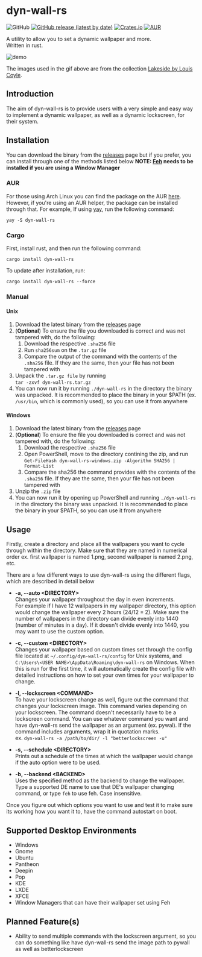 # dyn-wall-rs

![GitHub](https://img.shields.io/github/license/RAR27/dyn-wall-rs)
[![GitHub release (latest by date)](https://img.shields.io/github/v/release/RAR27/dyn-wall-rs)](https://github.com/RAR27/dyn-wall-rs)
[![Crates.io](https://img.shields.io/crates/v/dyn-wall-rs)](https://crates.io/crates/dyn-wall-rs)
[![AUR](https://img.shields.io/aur/version/dyn-wall-rs)](https://aur.archlinux.org/packages/dyn-wall-rs/)

A utility to allow you to set a dynamic wallpaper and more.\
 Written in rust.

![demo][DEMO]

The images used in the gif above are from the collection [Lakeside by Louis Coyle](https://dynamicwallpaper.club/wallpaper/jculsb683ok).

## Introduction
The aim of dyn-wall-rs is to provide users with a very simple and easy way to implement a dynamic wallpaper, as well as a dynamic lockscreen, for their system. 


## Installation
You can download the binary from the [releases][RELEASES] page but if you prefer, you can install through one of the methods listed below
**NOTE: [Feh](https://feh.finalrewind.org/) needs to be installed if you are using a Window Manager**

### AUR
For those using Arch Linux you can find the package on the AUR [here](https://aur.archlinux.org/packages/dyn-wall-rs/). However, if you're using an AUR helper, the package can be installed through that. For example, If using [yay](https://github.com/Jguer/yay), run the following command:
```
yay -S dyn-wall-rs
```

### Cargo
First, install rust, and then run the following command:
```
cargo install dyn-wall-rs
```
To update after installation, run:
```
cargo install dyn-wall-rs --force
```

### Manual
#### Unix
  1. Download the latest binary from the [releases](RELEASES) page
  2. (**Optional**) To ensure the file you downloaded is correct and was not tampered with, do the following:
      1. Download the respective `.sha256` file
      2. Run `sha256sum` on the `.tar.gz` file
      3. Compare the output of the command with the contents of the `.sha256` file. If they are the same, then your file has not been tampered with
  3. Unpack the `.tar.gz file` by running\
`tar -zxvf dyn-wall-rs.tar.gz`
  4. You can now run it by running `./dyn-wall-rs` in the directory the binary was unpacked. It is recommended to place the binary in your $PATH (ex. `/usr/bin`, which is commonly used), so you can use it from anywhere

#### Windows
  1. Download the latest binary from the [releases](RELEASES) page
  2. (**Optional**) To ensure the file you downloaded is correct and was not tampered with, do the following:
      1. Download the respective `.sha256` file
      2. Open PowerShell, move to the directory contining the zip, and run\
      `Get-FileHash dyn-wall-rs-windows.zip -Algorithm SHA256 | Format-List`
      3. Compare the sha256 the command provides with the contents of the `.sha256` file. If they are the same, then your file has not been tampered with
  3. Unzip the `.zip` file
  4. You can now run it by opening up PowerShell and running `./dyn-wall-rs` in the directory the binary was unpacked. It is recommended to place the binary in your $PATH, so you can use it from anywhere

## Usage
Firstly, create a directory and place all the wallpapers you want to cycle through within the directory. Make sure that they are named in numerical order ex. first wallpaper is named 1.png, second wallpaper is named 2.png, etc.

There are a few different ways to use dyn-wall-rs using the different flags, which are described in detail below
  * **-a, --auto \<DIRECTORY>**\
    Changes your wallpaper throughout the day in even increments.\
    For example if I have 12 wallpapers in my wallpaper directory, this option would change the wallpaper every 2 hours (24/12 = 2). Make sure the number of wallpapers in the directory can divide evenly into 1440 (number of minutes in a day). If it doesn't divide evenly into 1440, you may want to use the custom option.

  * **-c, --custom \<DIRECTORY>**\
    Changes your wallpaper based on custom times set through the config file located at `~/.config/dyn-wall-rs/config` for Unix systems, and `C:\Users\<USER NAME>\AppData\Roaming\dyn-wall-rs` on Windows. When this is run for the first time, it will automatically create the config file with detailed instructions on how to set your own times for your wallpaper to change.

  * **-l, --lockscreen \<COMMAND>**\
    To have your lockscreen change as well, figure out the command that changes your lockscreen image. This command varies depending on your lockscreen. The command doesn't necessarily have to be a lockscreen command. You can use whatever command you want and have dyn-wall-rs send the wallpaper as an argument (ex. pywal). If the command includes arguments, wrap it in quotation marks.\
    ex. `dyn-wall-rs -a /path/to/dir/ -l "betterlockscreen -u"`

  * **-s, --schedule \<DIRECTORY>**\
    Prints out a schedule of the times at which the wallpaper would change if the auto option were to be used.
    
  * **-b, --backend \<BACKEND>**\
    Uses the specified method as the backend to change the wallpaper. Type a supported DE name to use that DE's wallpaper changing command, or type `feh` to use feh. Case insensitive.

Once you figure out which options you want to use and test it to make sure its working how you want it to, have the command autostart on boot.

## Supported Desktop Environments
  * Windows
  * Gnome
  * Ubuntu
  * Pantheon
  * Deepin
  * Pop
  * KDE
  * LXDE
  * XFCE
  * Window Managers that can have their wallpaper set using Feh

## Planned Feature(s)
  * Ability to send multiple commands with the lockscreen argument, so you can do something like have dyn-wall-rs send the image path to pywall as well as betterlockscreen

[RELEASES]: https://github.com/RAR27/dyn-wall-rs/releases
[DEMO]: https://raw.githubusercontent.com/RAR27/dyn-wall-rs/master/demo.gif 
